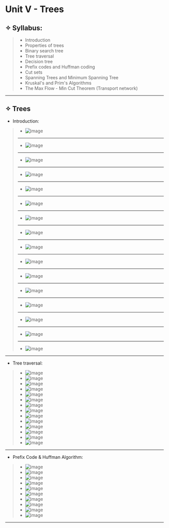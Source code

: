 # Unit V - Trees

## &#10023; Syllabus:

> * Introduction
> * Properties of trees
> * Binary search tree
> * Tree traversal
> * Decision tree
> * Prefix codes and Huffman coding
> * Cut sets
> * Spanning Trees and Minimum Spanning Tree
> * Kruskal's and Prim's Algorithms
> * The Max Flow - Min Cut Theorem (Transport network)

---

## &#10023; Trees

* Introduction:
> * ![image](https://user-images.githubusercontent.com/68887544/116807608-b9a17900-ab51-11eb-95dc-070e4c5aafc6.png)
> ---
> * ![image](https://user-images.githubusercontent.com/68887544/116807621-c920c200-ab51-11eb-9ec3-e80b545146df.png)
> ---
> * ![image](https://user-images.githubusercontent.com/68887544/116807640-e786bd80-ab51-11eb-91e4-689b3498051e.png)
> ---
> * ![image](https://user-images.githubusercontent.com/68887544/116807657-fa998d80-ab51-11eb-981a-4002b9971335.png)
> ---
> * ![image](https://user-images.githubusercontent.com/68887544/116807676-0be29a00-ab52-11eb-8f8a-50a33eeab715.png)
> ---
> * ![image](https://user-images.githubusercontent.com/68887544/116807695-2583e180-ab52-11eb-8e94-f60ae1059390.png)
> ---
> * ![image](https://user-images.githubusercontent.com/68887544/116807705-32a0d080-ab52-11eb-8735-4141a8953d78.png)
> ---
> * ![image](https://user-images.githubusercontent.com/68887544/116807712-3e8c9280-ab52-11eb-91ef-a5664d7a3056.png)
> ---
> * ![image](https://user-images.githubusercontent.com/68887544/116807723-5237f900-ab52-11eb-9968-f27eb86b61a8.png)
> ---
> * ![image](https://user-images.githubusercontent.com/68887544/116807737-5f54e800-ab52-11eb-972f-40b4a324bf26.png)
> ---
> * ![image](https://user-images.githubusercontent.com/68887544/116807743-70055e00-ab52-11eb-93c7-1e6165c7cdf5.png)
> ---
> * ![image](https://user-images.githubusercontent.com/68887544/116807750-7bf12000-ab52-11eb-93a2-3b4b3370892e.png)
> ---
> * ![image](https://user-images.githubusercontent.com/68887544/116807764-8b706900-ab52-11eb-8b97-c4729e800480.png)
> ---
> * ![image](https://user-images.githubusercontent.com/68887544/116807770-975c2b00-ab52-11eb-8a3c-fab853df244c.png)
> ---
> * ![image](https://user-images.githubusercontent.com/68887544/116807778-a2af5680-ab52-11eb-98b1-939cac527630.png)
> ---
> * ![image](https://user-images.githubusercontent.com/68887544/116807782-af33af00-ab52-11eb-956e-ad496a62d3fa.png)

---

* Tree traversal:
> * ![image](https://user-images.githubusercontent.com/68887544/116809120-389aaf80-ab5a-11eb-869d-11172b3263f0.png)
> * ![image](https://user-images.githubusercontent.com/68887544/116809135-46503500-ab5a-11eb-8323-318c13641ce5.png)
> * ![image](https://user-images.githubusercontent.com/68887544/116809150-510aca00-ab5a-11eb-91a7-c0dbb7f3e0c9.png)
> * ![image](https://user-images.githubusercontent.com/68887544/116809168-5ec04f80-ab5a-11eb-83ac-cfa36c897dca.png)
> * ![image](https://user-images.githubusercontent.com/68887544/116809178-6da70200-ab5a-11eb-813a-bfe7d38bc264.png)
> * ![image](https://user-images.githubusercontent.com/68887544/116809189-7992c400-ab5a-11eb-90c1-f635077cc7c2.png)
> * ![image](https://user-images.githubusercontent.com/68887544/116809206-86afb300-ab5a-11eb-8b30-29036552583c.png)
> * ![image](https://user-images.githubusercontent.com/68887544/116809222-99c28300-ab5a-11eb-9855-546dc7ee9668.png)
> * ![image](https://user-images.githubusercontent.com/68887544/116809235-a3e48180-ab5a-11eb-81a0-f66b05d55968.png)
> * ![image](https://user-images.githubusercontent.com/68887544/116809249-afd04380-ab5a-11eb-8cc2-13a65563c92b.png)
> * ![image](https://user-images.githubusercontent.com/68887544/116809257-bbbc0580-ab5a-11eb-8076-ac3d1b29828a.png)
> * ![image](https://user-images.githubusercontent.com/68887544/116809270-c70f3100-ab5a-11eb-8967-0ef7b5c16493.png)
> * ![image](https://user-images.githubusercontent.com/68887544/116809284-d2faf300-ab5a-11eb-8d2a-9da119741dc3.png)
> * ![image](https://user-images.githubusercontent.com/68887544/116809293-dee6b500-ab5a-11eb-8e17-718e0d223c39.png)
> 

---

* Prefix Code & Huffman Algorithm:
> * ![image](https://user-images.githubusercontent.com/68887544/116809322-09d10900-ab5b-11eb-8e0a-5c7e22d746ed.png)
> * ![image](https://user-images.githubusercontent.com/68887544/116809329-13f30780-ab5b-11eb-951e-89840345c178.png)
> * ![image](https://user-images.githubusercontent.com/68887544/116809336-1ead9c80-ab5b-11eb-9043-7e3db2c6a6db.png)
> * ![image](https://user-images.githubusercontent.com/68887544/116809343-2c632200-ab5b-11eb-988c-061f022bdde7.png)
> * ![image](https://user-images.githubusercontent.com/68887544/116809355-3a18a780-ab5b-11eb-8d51-676122f1025e.png)
> * ![image](https://user-images.githubusercontent.com/68887544/116809361-456bd300-ab5b-11eb-991c-f577aee5a3ee.png)
> * ![image](https://user-images.githubusercontent.com/68887544/116809370-5288c200-ab5b-11eb-837b-fc71d098ff0a.png)
> * ![image](https://user-images.githubusercontent.com/68887544/116809378-5d435700-ab5b-11eb-93d3-17717d6e80a1.png)
> * ![image](https://user-images.githubusercontent.com/68887544/116809388-68968280-ab5b-11eb-8206-8f61edc19164.png)
> * ![image](https://user-images.githubusercontent.com/68887544/116809396-777d3500-ab5b-11eb-8377-281849e33359.png)
> 

---






























 









